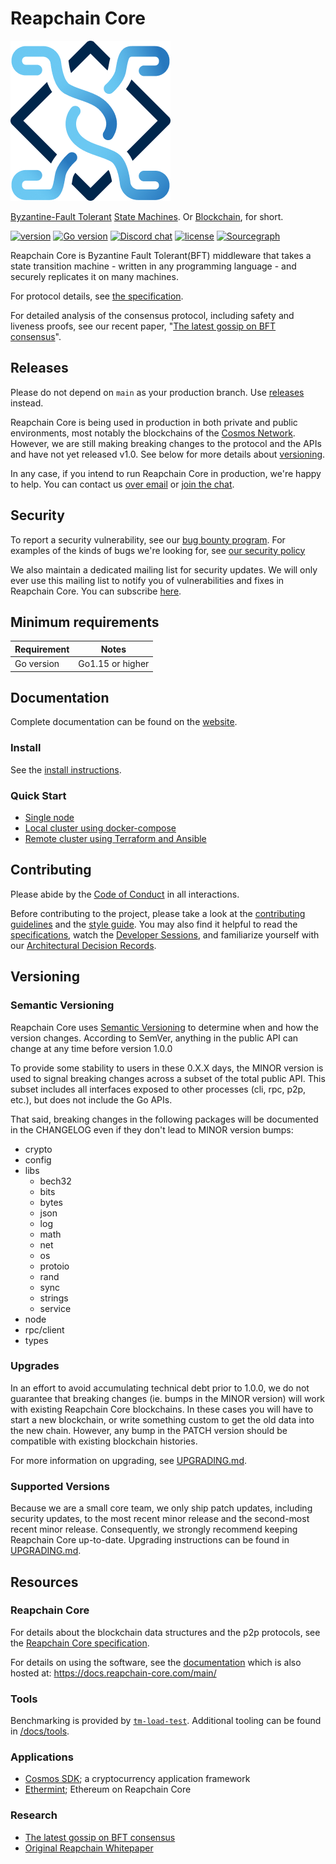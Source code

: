 # Reapchain Core

![banner](docs/reapchain_logo.png)

[Byzantine-Fault Tolerant](https://en.wikipedia.org/wiki/Byzantine_fault_tolerance)
[State Machines](https://en.wikipedia.org/wiki/State_machine_replication).
Or [Blockchain](<https://en.wikipedia.org/wiki/Blockchain_(database)>), for short.

[![version](https://img.shields.io/github/tag/reapchain/reapchain-core.svg)](https://github.com/reapchain/reapchain-core/releases/latest)
[![Go version](https://img.shields.io/badge/go-1.15-blue.svg)](https://github.com/moovweb/gvm)
[![Discord chat](https://img.shields.io/discord/669268347736686612.svg)](https://discord.gg/AzefAFd)
[![license](https://img.shields.io/github/license/reapchain/reapchain-core.svg)](https://github.com/reapchain/reapchain-core/blob/master/LICENSE)
[![Sourcegraph](https://sourcegraph.com/github.com/reapchain/reapchain-core/-/badge.svg)](https://sourcegraph.com/github.com/reapchain/reapchain-core?badge)

Reapchain Core is Byzantine Fault Tolerant(BFT) middleware that takes a state transition machine - written in any programming language -
and securely replicates it on many machines.

For protocol details, see [the specification](https://github.com/reapchain-core/spec).

For detailed analysis of the consensus protocol, including safety and liveness proofs,
see our recent paper, "[The latest gossip on BFT consensus](https://arxiv.org/abs/1807.04938)".

## Releases

Please do not depend on `main` as your production branch. Use [releases](https://github.com/reapchain/reapchain-core/releases) instead.

Reapchain Core is being used in production in both private and public environments,
most notably the blockchains of the [Cosmos Network](https://cosmos.network/).
However, we are still making breaking changes to the protocol and the APIs and have not yet released v1.0.
See below for more details about [versioning](#versioning).

In any case, if you intend to run Reapchain Core in production, we're happy to help. You can
contact us [over email](mailto:hello@interchain.berlin) or [join the chat](https://discord.gg/AzefAFd).

## Security

To report a security vulnerability, see our [bug bounty
program](https://hackerone.com/reapchain-core).
For examples of the kinds of bugs we're looking for, see [our security policy](SECURITY.md)

We also maintain a dedicated mailing list for security updates. We will only ever use this mailing list
to notify you of vulnerabilities and fixes in Reapchain Core. You can subscribe [here](http://eepurl.com/gZ5hQD).

## Minimum requirements

| Requirement | Notes            |
| ----------- | ---------------- |
| Go version  | Go1.15 or higher |

## Documentation

Complete documentation can be found on the [website](https://docs.reapchain-core.com/main/).

### Install

See the [install instructions](/docs/introduction/install.md).

### Quick Start

- [Single node](/docs/introduction/quick-start.md)
- [Local cluster using docker-compose](/docs/networks/docker-compose.md)
- [Remote cluster using Terraform and Ansible](/docs/networks/terraform-and-ansible.md)

## Contributing

Please abide by the [Code of Conduct](CODE_OF_CONDUCT.md) in all interactions.

Before contributing to the project, please take a look at the [contributing guidelines](CONTRIBUTING.md)
and the [style guide](STYLE_GUIDE.md). You may also find it helpful to read the
[specifications](https://github.com/reapchain-core/spec), watch the [Developer Sessions](/docs/DEV_SESSIONS.md),
and familiarize yourself with our
[Architectural Decision Records](https://github.com/reapchain/reapchain-core/tree/main/docs/architecture).

## Versioning

### Semantic Versioning

Reapchain Core uses [Semantic Versioning](http://semver.org/) to determine when and how the version changes.
According to SemVer, anything in the public API can change at any time before version 1.0.0

To provide some stability to users in these 0.X.X days, the MINOR version is used
to signal breaking changes across a subset of the total public API. This subset includes all
interfaces exposed to other processes (cli, rpc, p2p, etc.), but does not
include the Go APIs.

That said, breaking changes in the following packages will be documented in the
CHANGELOG even if they don't lead to MINOR version bumps:

- crypto
- config
- libs
    - bech32
    - bits
    - bytes
    - json
    - log
    - math
    - net
    - os
    - protoio
    - rand
    - sync
    - strings
    - service
- node
- rpc/client
- types

### Upgrades

In an effort to avoid accumulating technical debt prior to 1.0.0,
we do not guarantee that breaking changes (ie. bumps in the MINOR version)
will work with existing Reapchain Core blockchains. In these cases you will
have to start a new blockchain, or write something custom to get the old
data into the new chain. However, any bump in the PATCH version should be
compatible with existing blockchain histories.


For more information on upgrading, see [UPGRADING.md](./UPGRADING.md).

### Supported Versions

Because we are a small core team, we only ship patch updates, including security updates,
to the most recent minor release and the second-most recent minor release. Consequently,
we strongly recommend keeping Reapchain Core up-to-date. Upgrading instructions can be found
in [UPGRADING.md](./UPGRADING.md).

## Resources

### Reapchain Core

For details about the blockchain data structures and the p2p protocols, see the
[Reapchain Core specification](https://docs.reapchain-core.com/main/spec/).

For details on using the software, see the [documentation](/docs/) which is also
hosted at: <https://docs.reapchain-core.com/main/>

### Tools

Benchmarking is provided by [`tm-load-test`](https://github.com/informalsystems/tm-load-test).
Additional tooling can be found in [/docs/tools](/docs/tools).

### Applications

- [Cosmos SDK](http://github.com/cosmos/cosmos-sdk); a cryptocurrency application framework
- [Ethermint](https://github.com/evmos/ethermint); Ethereum on Reapchain Core

### Research

- [The latest gossip on BFT consensus](https://arxiv.org/abs/1807.04938)
- [Original Reapchain Whitepaper](https://reapchain.com/file/kr/ReapChain_WhitePaper_0.9_kr.pdf)
